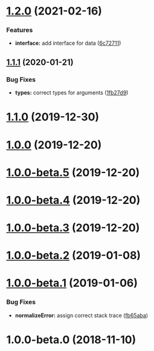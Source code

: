 # [1.2.0](https://github.com/banejs/exceptions/compare/v1.1.1...v1.2.0) (2021-02-16)


### Features

* **interface:** add interface for data ([6c72711](https://github.com/banejs/exceptions/commit/6c7271125f96078004f0a69bfe9f160a425f991e))



## [1.1.1](https://github.com/banejs/exceptions/compare/v1.1.0...v1.1.1) (2020-01-21)


### Bug Fixes

* **types:** correct types for arguments ([1fb27d9](https://github.com/banejs/exceptions/commit/1fb27d91a2cd8fb396e9acdd28734e7ac4c4a7e3))



# [1.1.0](https://github.com/banejs/exceptions/compare/v1.0.0...v1.1.0) (2019-12-30)



# [1.0.0](https://github.com/banejs/exceptions/compare/v1.0.0-beta.5...v1.0.0) (2019-12-20)



# [1.0.0-beta.5](https://github.com/banejs/exceptions/compare/v1.0.0-beta.4...v1.0.0-beta.5) (2019-12-20)



# [1.0.0-beta.4](https://github.com/banejs/exceptions/compare/v1.0.0-beta.3...v1.0.0-beta.4) (2019-12-20)



# [1.0.0-beta.3](https://github.com/banejs/exceptions/compare/v1.0.0-beta.2...v1.0.0-beta.3) (2019-12-20)



# [1.0.0-beta.2](https://github.com/banejs/exceptions/compare/v1.0.0-beta.1...v1.0.0-beta.2) (2019-01-08)



# [1.0.0-beta.1](https://github.com/banejs/exceptions/compare/v1.0.0-beta.0...v1.0.0-beta.1) (2019-01-06)


### Bug Fixes

* **normalizeError:** assign correct stack trace ([fb65aba](https://github.com/banejs/exceptions/commit/fb65aba2079ceefcd84b7abf1f20473eabce6613))



# 1.0.0-beta.0 (2018-11-10)



